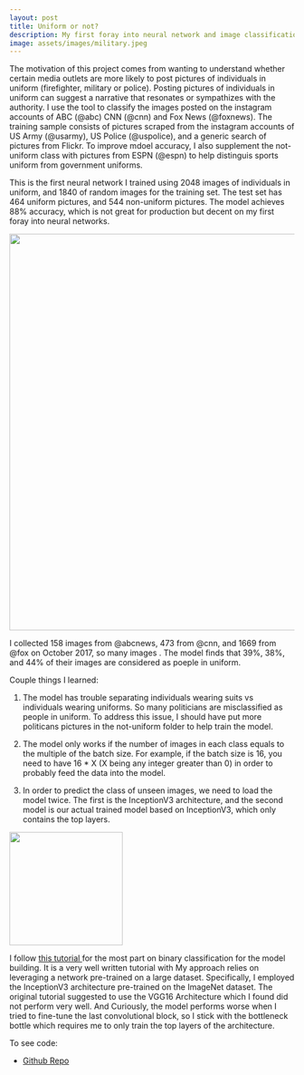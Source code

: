 ```yaml
---
layout: post
title: Uniform or not? 
description: My first foray into neural network and image classification 
image: assets/images/military.jpeg
---
```



The motivation of this project comes from wanting to understand whether certain media outlets are more likely to post pictures of individuals in uniform (firefighter, military or police). Posting pictures of individuals in uniform can suggest a narrative that resonates or sympathizes with the authority. I use the tool to classify the images posted on the instagram accounts of ABC (@abc) CNN (@cnn) and Fox News (@foxnews). The training sample consists of pictures scraped from the instagram accounts of US Army (@usarmy), US Police (@uspolice), and a generic search of pictures from Flickr. To improve mdoel accuracy, I also supplement the not-uniform class with pictures from ESPN (@espn) to help distinguis sports uniform from government uniforms. 

This is the first neural network I trained using 2048 images of individuals in uniform, and 1840 of random images for the training set. The test set has 464 uniform pictures, and 544 non-uniform pictures. The model achieves 88% accuracy, which is not great for production but decent on my first foray into neural networks. 

<img src="https://onyilam.github.io/assets/images/model_performance.png" width="700">


I collected 158 images from @abcnews, 473 from @cnn, and 1669 from @fox on October 2017, so many images . The model finds that 39%, 38%, and 44% of their images are considered as poeple in uniform. 


Couple things I learned:


1. The model has trouble separating individuals wearing suits vs individuals wearing uniforms. So many politicians are misclassified as people in uniform. To address this issue, I should have put more politicans pictures in the not-uniform folder to help train the model.

2. The model only works if the number of images in each class equals to the multiple of the batch size. For example, if the batch size is 16, you need to have 16 * X (X being any integer greater than 0) in order to probably feed the data into the model.

3. In order to predict the class of unseen images, we need to load the model twice. The first is the InceptionV3 architecture, and the second model is our actual trained model based on InceptionV3, which only contains the top layers.


<img src="https://onyilam.github.io/assets/images/test_model.png" width="200">


I follow  <a href = "https://blog.keras.io/building-powerful-image-classification-models-using-very-little-data.html">this tutorial </a> for the most part on binary classification for the model building. It is a very well written tutorial with My approach relies on leveraging a network pre-trained on a large dataset. Specifically, I employed the InceptionV3 architecture pre-trained on the ImageNet dataset. The original tutorial suggested to use the VGG16 Architecture which I found did not perform very well. And Curiously, the model performs worse when I tried to fine-tune the last convolutional block, so I stick with the bottleneck bottle which requires me to only train the top layers of the architecture.

To see code:

<ul class="actions">
					<li><a href="https://onyilam.github.io/" class="button">Github Repo</a></li>
			</ul>

